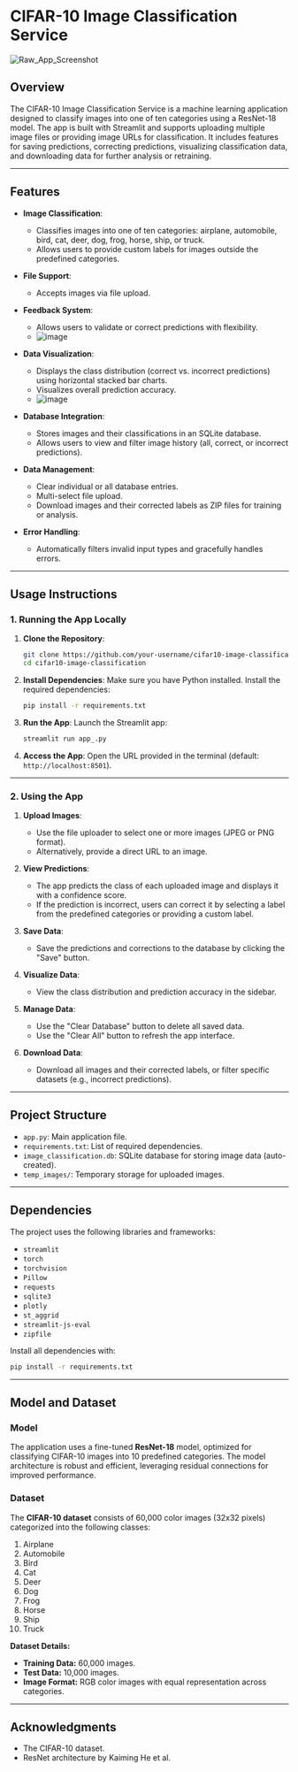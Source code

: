 # CIFAR-10 Image Classification Service

![Raw_App_Screenshot](https://github.com/user-attachments/assets/c3b57aff-c6a6-4fa3-9312-74927a61d59a)


## **Overview**
The CIFAR-10 Image Classification Service is a machine learning application designed to classify images into one of ten categories using a ResNet-18 model. The app is built with Streamlit and supports uploading multiple image files or providing image URLs for classification. It includes features for saving predictions, correcting predictions, visualizing classification data, and downloading data for further analysis or retraining.

---

## **Features**
- **Image Classification**:
  - Classifies images into one of ten categories: airplane, automobile, bird, cat, deer, dog, frog, horse, ship, or truck.
  - Allows users to provide custom labels for images outside the predefined categories.

- **File Support**:
  - Accepts images via file upload.

- **Feedback System**:
  - Allows users to validate or correct predictions with flexibility.
  - ![image](https://github.com/user-attachments/assets/4cffcad1-0921-47bc-938f-c5d1d66a9920)


- **Data Visualization**:
  - Displays the class distribution (correct vs. incorrect predictions) using horizontal stacked bar charts.
  - Visualizes overall prediction accuracy.
  - ![image](https://github.com/user-attachments/assets/6b7c41cd-4900-4062-aaa3-471d58cfa4e1)


- **Database Integration**:
  - Stores images and their classifications in an SQLite database.
  - Allows users to view and filter image history (all, correct, or incorrect predictions).

- **Data Management**:
  - Clear individual or all database entries.
  - Multi-select file upload.
  - Download images and their corrected labels as ZIP files for training or analysis.

- **Error Handling**:
  - Automatically filters invalid input types and gracefully handles errors.

---

## **Usage Instructions**

### **1. Running the App Locally**
1. **Clone the Repository**:
   ```bash
   git clone https://github.com/your-username/cifar10-image-classification.git
   cd cifar10-image-classification
   ```

2. **Install Dependencies**:
   Make sure you have Python installed. Install the required dependencies:
   ```bash
   pip install -r requirements.txt
   ```

3. **Run the App**:
   Launch the Streamlit app:
   ```bash
   streamlit run app_.py
   ```

4. **Access the App**:
   Open the URL provided in the terminal (default: `http://localhost:8501`).

---

### **2. Using the App**
1. **Upload Images**:
   - Use the file uploader to select one or more images (JPEG or PNG format).
   - Alternatively, provide a direct URL to an image.

2. **View Predictions**:
   - The app predicts the class of each uploaded image and displays it with a confidence score.
   - If the prediction is incorrect, users can correct it by selecting a label from the predefined categories or providing a custom label.

3. **Save Data**:
   - Save the predictions and corrections to the database by clicking the "Save" button.

4. **Visualize Data**:
   - View the class distribution and prediction accuracy in the sidebar.

5. **Manage Data**:
   - Use the "Clear Database" button to delete all saved data.
   - Use the "Clear All" button to refresh the app interface.

6. **Download Data**:
   - Download all images and their corrected labels, or filter specific datasets (e.g., incorrect predictions).

---

## **Project Structure**
- `app.py`: Main application file.
- `requirements.txt`: List of required dependencies.
- `image_classification.db`: SQLite database for storing image data (auto-created).
- `temp_images/`: Temporary storage for uploaded images.

---

## **Dependencies**
The project uses the following libraries and frameworks:
- `streamlit`
- `torch`
- `torchvision`
- `Pillow`
- `requests`
- `sqlite3`
- `plotly`
- `st_aggrid`
- `streamlit-js-eval`
- `zipfile`

Install all dependencies with:
```bash
pip install -r requirements.txt
```

---

## **Model and Dataset**

### **Model**
The application uses a fine-tuned **ResNet-18** model, optimized for classifying CIFAR-10 images into 10 predefined categories. The model architecture is robust and efficient, leveraging residual connections for improved performance.

### **Dataset**
The **CIFAR-10 dataset** consists of 60,000 color images (32x32 pixels) categorized into the following classes:
1. Airplane
2. Automobile
3. Bird
4. Cat
5. Deer
6. Dog
7. Frog
8. Horse
9. Ship
10. Truck

**Dataset Details:**
- **Training Data:** 60,000 images.
- **Test Data:** 10,000 images.
- **Image Format:** RGB color images with equal representation across categories.

---

## **Acknowledgments**
- The CIFAR-10 dataset.
- ResNet architecture by Kaiming He et al.
